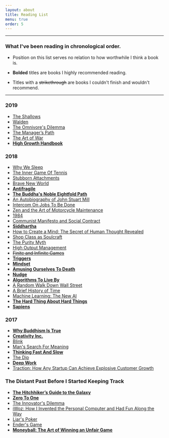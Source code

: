 ```yaml
---
layout: about
title: Reading List
menu: true
order: 5
---
```


---

### What I've been reading in chronological order. 

- Position on this list serves no relation to how worthwhile I think a book is.

- **Bolded** titles are books I highly recommended reading.

- Titles with a ~~strikethrough~~ are books I couldn't finish and wouldn't recommend.

---

### 2019

- [The Shallows](https://smile.amazon.com/Shallows-What-Internet-Doing-Brains/dp/0393339750/ref=sr_1_3&tag=picks06-20&camp=1789&creative=9325&linkCode=as2&creativeASIN=0393330435&linkId=123e1f273661c0e93b0260bd27d8460f)
- [Walden](https://smile.amazon.com/Walden-Henry-David-Thoreau/dp/1494812509/ref=sr_1_3&tag=picks06-20&camp=1789&creative=9325&linkCode=as2&creativeASIN=0393330435&linkId=123e1f273661c0e93b0260bd27d8460f)
- [The Omnivore's Dilemma](https://smile.amazon.com/Omnivores-Dilemma-Natural-History-Meals-ebook/dp/B000SEIDR0/ref=sr_1_3&tag=picks06-20&camp=1789&creative=9325&linkCode=as2&creativeASIN=0393330435&linkId=123e1f273661c0e93b0260bd27d8460f)
- [The Manager’s Path](https://smile.amazon.com/Managers-Path-Leaders-Navigating-Growth/dp/1491973897/ref=sr_1_3&tag=picks06-20&camp=1789&creative=9325&linkCode=as2&creativeASIN=0393330435&linkId=123e1f273661c0e93b0260bd27d8460f)
- [The Art of War](https://smile.amazon.com/Art-War-Essential-Translation-Classics/dp/0143105752/ref=sr_1_3&tag=picks06-20&camp=1789&creative=9325&linkCode=as2&creativeASIN=0393330435&linkId=123e1f273661c0e93b0260bd27d8460f)
- **[High Growth Handbook](https://smile.amazon.com/High-Growth-Handbook-Elad-Gil/dp/1732265100/ref=sr_1_3&tag=picks06-20&camp=1789&creative=9325&linkCode=as2&creativeASIN=0393330435&linkId=123e1f273661c0e93b0260bd27d8460f)**

### 2018

- [Why We Sleep](https://smile.amazon.com/Why-We-Sleep-Unlocking-Dreams/dp/1501144324/ref=sr_1_3&tag=picks06-20&camp=1789&creative=9325&linkCode=as2&creativeASIN=0393330435&linkId=123e1f273661c0e93b0260bd27d8460f)
- [The Inner Game Of Tennis](https://smile.amazon.com/Brave-New-World-Aldous-Huxley/dp/0679778314/ref=sr_1_3&tag=picks06-20&camp=1789&creative=9325&linkCode=as2&creativeASIN=0393330435&linkId=123e1f273661c0e93b0260bd27d8460f)
- [Stubborn Attachments](https://smile.amazon.com/Stubborn-Attachments-Prosperous-Responsible-Individuals/dp/1732265135/ref=sr_1_3&tag=picks06-20&camp=1789&creative=9325&linkCode=as2&creativeASIN=0393330435&linkId=123e1f273661c0e93b0260bd27d8460f)
- [Brave New World](https://smile.amazon.com/Brave-New-World-Aldous-Huxley/dp/0060850523/ref=sr_1_3&tag=picks06-20&camp=1789&creative=9325&linkCode=as2&creativeASIN=0393330435&linkId=123e1f273661c0e93b0260bd27d8460f)
- **[Antifragile](https://smile.amazon.com/Antifragile-Things-That-Disorder-Incerto/dp/0812979680/ref=sr_1_3&tag=picks06-20&camp=1789&creative=9325&linkCode=as2&creativeASIN=0393330435&linkId=123e1f273661c0e93b0260bd27d8460f)**
- **[The Buddha's Noble Eightfold Path](https://smile.amazon.com/Buddhas-Noble-Eightfold-Buddhist-Wisdom/dp/1899579818/ref=sr_1_3&tag=picks06-20&camp=1789&creative=9325&linkCode=as2&creativeASIN=0393330435&linkId=123e1f273661c0e93b0260bd27d8460f)**
- [An Autobiography of John Stuart Mill](https://smile.amazon.com/Autobiography-John-Stuart-Mill/dp/1481056875/ref=sr_1_3&tag=picks06-20&camp=1789&creative=9325&linkCode=as2&creativeASIN=0393330435&linkId=123e1f273661c0e93b0260bd27d8460f)
- [Intercom On Jobs To Be Done](https://www.intercom.com/books/jobs-to-be-done)
- [Zen and the Art of Motorcycle Maintenance](https://smile.amazon.com/Zen-Art-Motorcycle-Maintenance-Inquiry/dp/0060839872/ref=sr_1_3&tag=picks06-20&camp=1789&creative=9325&linkCode=as2&creativeASIN=0393330435&linkId=123e1f273661c0e93b0260bd27d8460f)
- [1984](https://smile.amazon.com/1984-George-Orwell/dp/0452262933/ref=sr_1_3&tag=picks06-20&camp=1789&creative=9325&linkCode=as2&creativeASIN=0393330435&linkId=123e1f273661c0e93b0260bd27d8460f)
- [Communist Manifesto and Social Contract](https://smile.amazon.com/Communist-Manifesto-Contract-Knowledge-Political/dp/B000GHMW94/ref=sr_1_3&tag=picks06-20&camp=1789&creative=9325&linkCode=as2&creativeASIN=0393330435&linkId=123e1f273661c0e93b0260bd27d8460f)
- **[Siddhartha](https://amazon.com/Siddhartha-Penguin-Classics-Deluxe-Hermann/dp/0142437182/ref=sr_1_3&tag=picks06-20&camp=1789&creative=9325&linkCode=as2&creativeASIN=0393330435&linkId=123e1f273661c0e93b0260bd27d8460f)**
- [How to Create a Mind: The Secret of Human Thought Revealed](https://smile.amazon.com/How-Create-Mind-Thought-Revealed/dp/0143124048/ref=sr_1_2&tag=picks06-20&camp=1789&creative=9325&linkCode=as2&creativeASIN=0393330435&linkId=123e1f273661c0e93b0260bd27d8460f)
- [Shop Class as Soulcraft](https://smile.amazon.com/gp/product/0143117467/ref=sr_1_2&tag=picks06-20&camp=1789&creative=9325&linkCode=as2&creativeASIN=0393330435&linkId=123e1f273661c0e93b0260bd27d8460f)
- [The Purity Myth](https://amazon.com/Purity-Myth-Americas-Obsession-Virginity/dp/1580053149/ref=sr_1_2&tag=picks06-20&camp=1789&creative=9325&linkCode=as2&creativeASIN=0393330435&linkId=123e1f273661c0e93b0260bd27d8460f)
- [High Output Management](https://amazon.com/High-Output-Management-Andrew-Grove/dp/0679762884/ref=sr_1_2&tag=picks06-20&camp=1789&creative=9325&linkCode=as2&creativeASIN=0393330435&linkId=123e1f273661c0e93b0260bd27d8460f)
- ~~[Finite and Infinite Games](https://amazon.com/Finite-Infinite-Games-James-Carse/dp/1476731713/ref=sr_1_2&tag=picks06-20&camp=1789&creative=9325&linkCode=as2&creativeASIN=0393330435&linkId=123e1f273661c0e93b0260bd27d8460f)~~
- **[Triggers](https://amazon.com/Triggers-Creating-Behavior-Lasts-Becoming-Person-ebook/dp/B00N6PEN0Y/ref=sr_1_2&tag=picks06-20&camp=1789&creative=9325&linkCode=as2&creativeASIN=0393330435&linkId=123e1f273661c0e93b0260bd27d8460f)**
- **[Mindset](https://amazon.com/Mindset-Psychology-Carol-S-Dweck-ebook/dp/B000FCKPHG/ref=sr_1_2&tag=picks06-20&camp=1789&creative=9325&linkCode=as2&creativeASIN=0393330435&linkId=123e1f273661c0e93b0260bd27d8460f)**
- **[Amusing Ourselves To Death](https://amazon.com/Amusing-Ourselves-Death-Neil-Postman/dp/0413404404/ref=sr_1_2&tag=picks06-20&camp=1789&creative=9325&linkCode=as2&creativeASIN=0393330435&linkId=123e1f273661c0e93b0260bd27d8460f)**
- **[Nudge](https://amazon.com/Nudge-Improving-Decisions-Health-Happiness/dp/014311526X?tag=picks06-20&camp=1789&creative=9325&linkCode=as2&creativeASIN=0262529513&linkId=092835958c0a7e15d2f1c149c8f1c4e5)**
- **[Algorithms To Live By](https://amazon.com/Algorithms-Live-Computer-Science-Decisions/dp/1250118360/ref=sr_1_2?ie=UTF8&tag=picks06-20&camp=1789&creative=9325&linkCode=as2&creativeASIN=0262529513&linkId=092835958c0a7e15d2f1c149c8f1c4e5)**
- [A Random Walk Down Wall Street](https://smile.amazon.com/Random-Walk-down-Wall-Street/dp/0393352242?ie=UTF8&tag=picks06-20&camp=1789&creative=9325&linkCode=as2&creativeASIN=0262529513&linkId=092835958c0a7e15d2f1c149c8f1c4e5)
- [A Brief History of Time](https://smile.amazon.com/Brief-History-Time-Stephen-Hawking/dp/0553380168?ie=UTF8&tag=picks06-20&camp=1789&linkCode=as2&creativeASIN=0262529513&linkId=092835958c0a7e15d2f1c149c8f1c4e5)
- [Machine Learning: The New AI](https://smile.amazon.com/gp/product/0262529513/ref=as_li_tl?ie=UTF8&tag=picks06-20&camp=1789&creative=9325&linkCode=as2&creativeASIN=0262529513&linkId=092835958c0a7e15d2f1c149c8f1c4e5)
- **[The Hard Thing About Hard Things](https://smile.amazon.com/gp/product/0062273205/ref=as_li_tl?ie=UTF8&tag=picks06-20&camp=1789&creative=9325&linkCode=as2&creativeASIN=0062273205&linkId=f8b0ca9452811e9c512295470b3cba4f)**
- **[Sapiens](https://smile.amazon.com/gp/product/B00ICN066A/ref=as_li_tl?ie=UTF8&tag=picks06-20&camp=1789&creative=9325&linkCode=as2&creativeASIN=B00ICN066A&linkId=fcacac2247974cf6b1282af54da71699)**

### 2017

- **[Why Buddhism Is True](https://smile.amazon.com/gp/product/1439195455/ref=as_li_tl?ie=UTF8&tag=picks06-20&camp=1789&creative=9325&linkCode=as2&creativeASIN=1439195455&linkId=59bc88133cbfa422d02c85325b375270)**
- **[Creativity Inc.](https://smile.amazon.com/gp/product/0812993012/ref=as_li_tl?ie=UTF8&tag=picks06-20&camp=1789&creative=9325&linkCode=as2&creativeASIN=0812993012&linkId=cdc49f20e37651b8ee22d00ba186626f)**
- [Blink](https://smile.amazon.com/gp/product/0316010669/ref=as_li_tl?ie=UTF8&tag=picks06-20&camp=1789&creative=9325&linkCode=as2&creativeASIN=0316010669&linkId=13bca43001fdcef2075f1466ede5f34a)
- [Man's Search For Meaning](https://smile.amazon.com/gp/product/080701429X/ref=as_li_tl?ie=UTF8&tag=picks06-20&camp=1789&creative=9325&linkCode=as2&creativeASIN=080701429X&linkId=ee9ebe3041743f7f2c4587ee79788cb8)
- **[Thinking Fast And Slow](https://smile.amazon.com/gp/product/0374533555/ref=as_li_tl?ie=UTF8&tag=picks06-20&camp=1789&creative=9325&linkCode=as2&creativeASIN=0374533555&linkId=2117c593effe0be25c0a7418fbca0fc7)**
- [The Dip](https://smile.amazon.com/gp/product/1591841666/ref=as_li_tl?ie=UTF8&tag=picks06-20&camp=1789&creative=9325&linkCode=as2&creativeASIN=1591841666&linkId=8d2c7281a5f05e6409a11c88e7aa326f)
- **[Deep Work](https://smile.amazon.com/gp/product/1455586692/ref=as_li_tl?ie=UTF8&tag=picks06-20&camp=1789&creative=9325&linkCode=as2&creativeASIN=1455586692&linkId=d8deac8c331ac8fe9bd9842908ba78f4)**
- [Traction: How Any Startup Can Achieve Explosive Customer Growth](https://smile.amazon.com/gp/product/1591848369/ref=as_li_tl?ie=UTF8&tag=picks06-20&camp=1789&creative=9325&linkCode=as2&creativeASIN=1591848369&linkId=949d2235194fb7674c2f66cf619ab9b4)

### The Distant Past Before I Started Keeping Track

- **[The Hitchhiker’s Guide to the Galaxy](https://amazon.com/Ultimate-Hitchhikers-Guide-Galaxy/dp/0345453743/ref=sr_1_3&tag=picks06-20&camp=1789&creative=9325&linkCode=as2&creativeASIN=0393330435&linkId=123e1f273661c0e93b0260bd27d8460f)**
- **[Zero To One](https://amazon.com/Zero-Notes-Start-Ups-Build-Future/dp/0753555190/ref=sr_1_3&tag=picks06-20&camp=1789&creative=9325&linkCode=as2&creativeASIN=0393330435&linkId=123e1f273661c0e93b0260bd27d8460f)**
- [The Innovator's Dilemma](https://smile.amazon.com/Innovators-Dilemma-Technologies-Management-Innovation/dp/1633691780/ref=sr_1_3&tag=picks06-20&camp=1789&creative=9325&linkCode=as2&creativeASIN=0393330435&linkId=123e1f273661c0e93b0260bd27d8460f)
- [iWoz: How I Invented the Personal Computer and Had Fun Along the Way](https://smile.amazon.com/gp/product/0393330435/ref=as_li_tl?ie=UTF8&tag=picks06-20&camp=1789&creative=9325&linkCode=as2&creativeASIN=0393330435&linkId=123e1f273661c0e93b0260bd27d8460f)
- [Liar's Poker](https://smile.amazon.com/gp/product/039333869X/ref=as_li_tl?ie=UTF8&tag=picks06-20&camp=1789&creative=9325&linkCode=as2&creativeASIN=039333869X&linkId=06d049caa157b59916da15e68a6a8d4d)
- [Ender's Game](https://smile.amazon.com/Enders-Ender-Quintet-Orson-Scott/dp/0312853238?tag=picks06-20&camp=1789&creative=9325&linkCode=as2&creativeASIN=039333869X&linkId=06d049caa157b59916da15e68a6a8d4d)
- **[Moneyball: The Art of Winning an Unfair Game](https://smile.amazon.com/gp/product/0393324818/ref=as_li_tl?ie=UTF8&tag=picks06-20&camp=1789&creative=9325&linkCode=as2&creativeASIN=0393324818&linkId=af2e542e06dd348706233139888f5183)**
